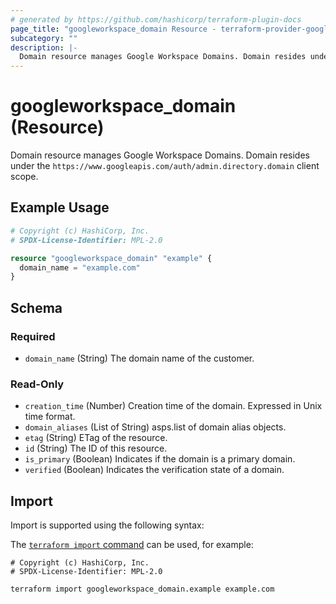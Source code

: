 ```yaml
---
# generated by https://github.com/hashicorp/terraform-plugin-docs
page_title: "googleworkspace_domain Resource - terraform-provider-googleworkspace"
subcategory: ""
description: |-
  Domain resource manages Google Workspace Domains. Domain resides under the https://www.googleapis.com/auth/admin.directory.domain client scope.
---
```


# googleworkspace_domain (Resource)

Domain resource manages Google Workspace Domains. Domain resides under the `https://www.googleapis.com/auth/admin.directory.domain` client scope.

## Example Usage

```terraform
# Copyright (c) HashiCorp, Inc.
# SPDX-License-Identifier: MPL-2.0

resource "googleworkspace_domain" "example" {
  domain_name = "example.com"
}
```

<!-- schema generated by tfplugindocs -->
## Schema

### Required

- `domain_name` (String) The domain name of the customer.

### Read-Only

- `creation_time` (Number) Creation time of the domain. Expressed in Unix time format.
- `domain_aliases` (List of String) asps.list of domain alias objects.
- `etag` (String) ETag of the resource.
- `id` (String) The ID of this resource.
- `is_primary` (Boolean) Indicates if the domain is a primary domain.
- `verified` (Boolean) Indicates the verification state of a domain.

## Import

Import is supported using the following syntax:

The [`terraform import` command](https://developer.hashicorp.com/terraform/cli/commands/import) can be used, for example:

```shell
# Copyright (c) HashiCorp, Inc.
# SPDX-License-Identifier: MPL-2.0

terraform import googleworkspace_domain.example example.com
```
